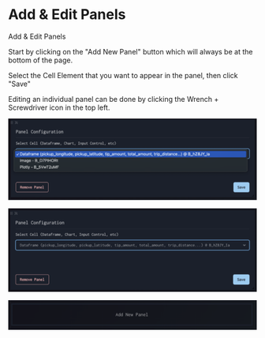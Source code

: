 # Add & Edit Panels

Add & Edit Panels

Start by clicking on the "Add New Panel" button which will always be at the bottom of the page.

Select the Cell Element that you want to appear in the panel, then click "Save"

Editing an individual panel can be done by clicking the Wrench + Screwdriver icon in the top left.

![Add Panel Button](./images/user/028_Add___Edit_Panels_1.png)

![Select Cell Element](./images/user/028_Add___Edit_Panels_2.png)

![Edit Panel Icon](./images/user/028_Add___Edit_Panels_3.png)

